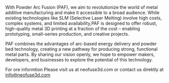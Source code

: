 With Powder Arc Fusion (PAF), we aim to revolutionize the world of metal additive manufacturing and make it accessible to a broad audience. While existing technologies like SLM (Selective Laser Melting) involve high costs,
complex systems, and limited availability,PAF is designed to offer robust, high-quality metal 3D printing at a fraction of the cost – enabling prototyping,
small-series production, and creative projects.

PAF combines the advantages of arc-based energy delivery and powder bed technology, creating a new pathway for producing strong, functional metal parts.
By sharing our vision openly, we hope to empower makers, developers, and businesses to explore the potential of this technology.

For ore informtion Please visit us at neofuse3d.com or contact us direktly at info@neofuse3d.com
